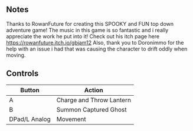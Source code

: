 ## Notes

Thanks to RowanFuture for creating this SPOOKY and FUN  top down adventure game! The music in this game is so fantastic and i really appreciate the work he put into it! Check out his itch page here https://rowanfuture.itch.io/gbjam12
Also, thank you to Doronimmo for the help with an issue i had that was causing the character to drift oddly when moving.

## Controls

| Button | Action |
|--|--| 
|A|Charge and Throw Lantern|
|B|Summon Captured Ghost|
|DPad/L Analog|Movement|



